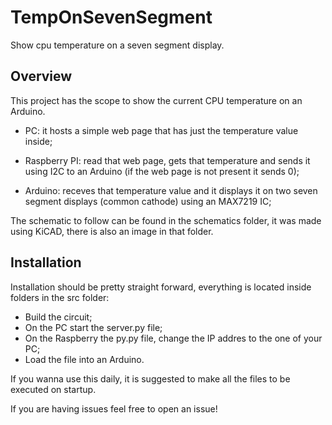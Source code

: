 # TempOnSevenSegment
Show cpu temperature on a seven segment display.

## Overview
This project has the scope to show the current CPU temperature on an Arduino.

* PC: it hosts a simple web page that has just the temperature value inside;

* Raspberry PI: read that web page, gets that temperature and sends it using I2C to an Arduino (if the web page is not present it sends 0);

* Arduino: receves that temperature value and it displays it on two seven segment displays (common cathode) using an MAX7219 IC;

The schematic to follow can be found in the schematics folder, it was made using KiCAD, there is also an image in that folder.

## Installation

Installation should be pretty straight forward, everything is located inside folders in the src folder:

* Build the circuit;
* On the PC start the server.py file;
* On the Raspberry the py.py file, change the IP addres to the one of your PC;
* Load the file into an Arduino.

If you wanna use this daily, it is suggested to make all the files to be executed on startup.

If you are having issues feel free to open an issue!
